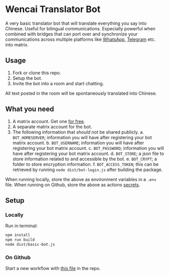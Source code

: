 # Wencai Translator Bot

A very basic translator bot that will translate everything you say into Chinese. 
Useful for bilingual communications. 
Especially powerful when combined with bridges that can port over and synchronize your communications across multiple platforms like [WhatsApp](https://matrix.org/ecosystem/bridges/whatsapp/), [Telegram](https://matrix.org/ecosystem/bridges/telegram/) etc. into matrix.

## Usage

1. Fork or clone this repo.
2. Setup the bot. 
3. Invite the bot into a room and start chatting.

All text posted in the room will be spontaneously translated into Chinese. 

## What you need

1. A matrix account. Get one [for free](https://matrix.org/try-matrix/).
2. A separate matrix account for the bot.
3. The following information that *should not* be shared publicly.
  a. `BOT_HOMESERVER`; information you will have after registering your bot matrix account. 
  b. `BOT_USERNAME`; information you will have after registering your bot matrix account. 
  c. `BOT_PASSWORD`; information you will have after registering your bot matrix account. 
  d. `BOT_STORE`; a json file to store information related to and accessible by the bot.
  e. `BOT_CRYPT`; a folder to store encryption information. 
  f. `BOT_ACCESS_TOKEN`; this can be retrieved by running `node dist/bot-login.js` after building the package.

When running locally, store the above as environment variables in a `.env` file. 
When running on Github, store the above as actions [secrets](translator-bot/settings/secrets/actions).

## Setup

### Locally

Run in terminal:

```bash
npm install
npm run build
node dist/basic-bot.js
```

### On Github

Start a new workflow with [this file](.github/workflows/deploy.yml) in the repo.
